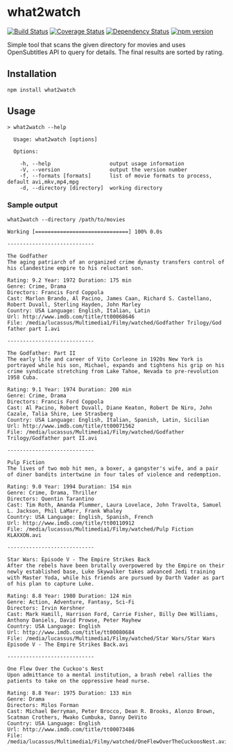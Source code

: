 # what2watch

[![Build Status](https://travis-ci.org/lucassus/what2watch.svg?branch=master)](https://travis-ci.org/lucassus/what2watch)
[![Coverage Status](https://coveralls.io/repos/lucassus/what2watch/badge.svg?s&service=github)](https://coveralls.io/github/lucassus/what2watch)
[![Dependency Status](https://gemnasium.com/lucassus/what2watch.svg)](https://gemnasium.com/lucassus/what2watch)
[![npm version](https://badge.fury.io/js/what2watch.svg)](http://badge.fury.io/js/what2watch)

Simple tool that scans the given directory for movies and uses OpenSubtitles API to query for details.
The final results are sorted by rating.

## Installation

`npm install what2watch`

## Usage

```
> what2watch --help

  Usage: what2watch [options]

  Options:

    -h, --help                   output usage information
    -V, --version                output the version number
    -f, --formats [formats]      list of movie formats to process, default avi,mkv,mp4,mpg
    -d, --directory [directory]  working directory
```

### Sample output

`what2watch --directory /path/to/movies`

```
Working [==============================] 100% 0.0s

----------------------------

The Godfather
The aging patriarch of an organized crime dynasty transfers control of his clandestine empire to his reluctant son.

Rating: 9.2 Year: 1972 Duration: 175 min
Genre: Crime, Drama
Directors: Francis Ford Coppola
Cast: Marlon Brando, Al Pacino, James Caan, Richard S. Castellano, Robert Duvall, Sterling Hayden, John Marley
Country: USA Language: English, Italian, Latin
Url: http://www.imdb.com/title/tt00068646
File: /media/lucassus/Multimedia1/Filmy/watched/Godfather Trilogy/God father part I.avi

----------------------------

The Godfather: Part II
The early life and career of Vito Corleone in 1920s New York is portrayed while his son, Michael, expands and tightens his grip on his crime syndicate stretching from Lake Tahoe, Nevada to pre-revolution 1958 Cuba.

Rating: 9.1 Year: 1974 Duration: 200 min
Genre: Crime, Drama
Directors: Francis Ford Coppola
Cast: Al Pacino, Robert Duvall, Diane Keaton, Robert De Niro, John Cazale, Talia Shire, Lee Strasberg
Country: USA Language: English, Italian, Spanish, Latin, Sicilian
Url: http://www.imdb.com/title/tt00071562
File: /media/lucassus/Multimedia1/Filmy/watched/Godfather Trilogy/Godfather part II.avi

----------------------------

Pulp Fiction
The lives of two mob hit men, a boxer, a gangster's wife, and a pair of diner bandits intertwine in four tales of violence and redemption.

Rating: 9.0 Year: 1994 Duration: 154 min
Genre: Crime, Drama, Thriller
Directors: Quentin Tarantino
Cast: Tim Roth, Amanda Plummer, Laura Lovelace, John Travolta, Samuel L. Jackson, Phil LaMarr, Frank Whaley
Country: USA Language: English, Spanish, French
Url: http://www.imdb.com/title/tt00110912
File: /media/lucassus/Multimedia1/Filmy/watched/Pulp Fiction KLAXXON.avi

----------------------------

Star Wars: Episode V - The Empire Strikes Back
After the rebels have been brutally overpowered by the Empire on their newly established base, Luke Skywalker takes advanced Jedi training with Master Yoda, while his friends are pursued by Darth Vader as part of his plan to capture Luke.

Rating: 8.8 Year: 1980 Duration: 124 min
Genre: Action, Adventure, Fantasy, Sci-Fi
Directors: Irvin Kershner
Cast: Mark Hamill, Harrison Ford, Carrie Fisher, Billy Dee Williams, Anthony Daniels, David Prowse, Peter Mayhew
Country: USA Language: English
Url: http://www.imdb.com/title/tt00080684
File: /media/lucassus/Multimedia1/Filmy/watched/Star Wars/Star Wars Episode V - The Empire Strikes Back.avi

----------------------------

One Flew Over the Cuckoo's Nest
Upon admittance to a mental institution, a brash rebel rallies the patients to take on the oppressive head nurse.

Rating: 8.8 Year: 1975 Duration: 133 min
Genre: Drama
Directors: Milos Forman
Cast: Michael Berryman, Peter Brocco, Dean R. Brooks, Alonzo Brown, Scatman Crothers, Mwako Cumbuka, Danny DeVito
Country: USA Language: English
Url: http://www.imdb.com/title/tt00073486
File: /media/lucassus/Multimedia1/Filmy/watched/OneFlewOverTheCuckoosNest.avi
```
